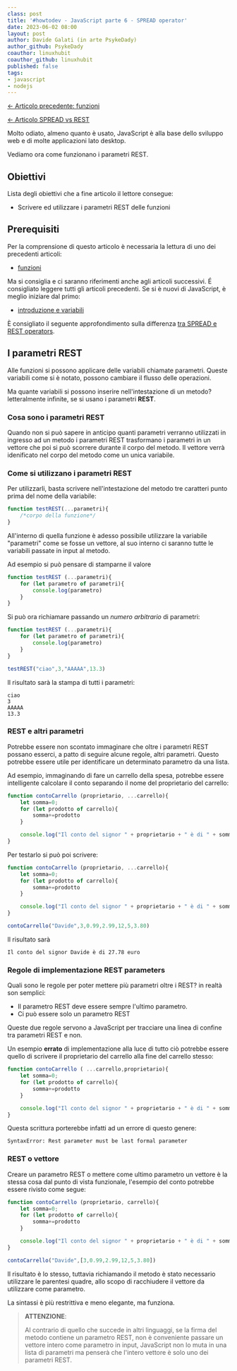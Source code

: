 ```yaml
---
class: post
title: '#howtodev - JavaScript parte 6 - SPREAD operator' 
date: 2023-06-02 08:00
layout: post 
author: Davide Galati (in arte PsykeDady)
author_github: PsykeDady
coauthor: linuxhubit
coauthor_github: linuxhubit
published: false
tags: 
- javascript
- nodejs
---
```


[&larr; Articolo precedente: funzioni](https://linuxhub.it/articles/howtodev-javascript-pt5)  

[&larr; Articolo SPREAD vs REST](https://linuxhub.it/articles/howtodev-javascript-rest-vs-spread/)

Molto odiato, almeno quanto è usato, JavaScript è alla base dello sviluppo web e di molte applicazioni lato desktop.  

Vediamo ora come funzionano i parametri REST.

## Obiettivi

Lista degli obiettivi che a fine articolo il lettore consegue:

- Scrivere ed utilizzare i parametri REST delle funzioni

## Prerequisiti

Per la comprensione di questo articolo è necessaria la lettura di uno dei precedenti articoli:

- [funzioni](https://linuxhub.it/articles/howtodev-javascript-pt5)

Ma si consiglia e ci saranno riferimenti anche agli articoli successivi. É consigliato leggere tutti gli articoli precedenti. Se si è nuovi di JavaScript, è meglio iniziare dal primo: 

- [introduzione e variabili](https://linuxhub.it/articles/howtodev-javascript-pt1)

È consigliato il seguente approfondimento sulla differenza [tra SPREAD e REST operators](https://linuxhub.it/articles/howtodev-javascript-rest-vs-spread/).

## I parametri REST

Alle funzioni si possono applicare delle variabili chiamate parametri. Queste variabili come si è notato, possono cambiare il flusso delle operazioni.

Ma quante variabili si possono inserire nell'intestazione di un metodo? letteralmente infinite, se si usano i parametri **REST**.

### Cosa sono i parametri REST

Quando non si può sapere in anticipo quanti parametri verranno utilizzati in ingresso ad un metodo i parametri REST trasformano i parametri in un vettore che poi si può scorrere durante il corpo del metodo. Il vettore verrà idenificato nel corpo del metodo come un unica variabile.

### Come si utilizzano i parametri REST

Per utilizzarli, basta scrivere nell'intestazione del metodo tre caratteri punto prima del nome della variabile: 

```javascript
function testREST(...parametri){
	/*corpo della funzione*/
}
```

All'interno di quella funzione è adesso possibile utilizzare la variabile "parametri" come se fosse un vettore, al suo interno ci saranno tutte le variabili passate in input al metodo. 

Ad esempio si può pensare di stamparne il valore

```javascript
function testREST (...parametri){
	for (let parametro of parametri){
		console.log(parametro)
	}
}
```

Si può ora richiamare passando un *numero arbitrario* di parametri: 

```javascript
function testREST (...parametri){
	for (let parametro of parametri){
		console.log(parametro)
	}
}

testREST("ciao",3,"AAAAA",13.3)
```

Il risultato sarà la stampa di tutti i parametri: 

```plain
ciao
3
AAAAA
13.3
```

### REST e altri parametri

Potrebbe essere non scontato immaginare che oltre i parametri REST possano esserci, a patto di seguire alcune regole, altri parametri. Questo potrebbe essere utile per identificare un determinato parametro da una lista. 

Ad esempio, immaginando di fare un carrello della spesa, potrebbe essere intelligente calcolare il conto separando il nome del proprietario del carrello: 

```javascript
function contoCarrello (proprietario, ...carrello){
	let somma=0;
	for (let prodotto of carrello){
		somma+=prodotto
	}

	console.log("Il conto del signor " + proprietario + " è di " + somma + "euro")
}
```


Per testarlo si può poi scrivere: 

```javascript 
function contoCarrello (proprietario, ...carrello){
	let somma=0;
	for (let prodotto of carrello){
		somma+=prodotto
	}

	console.log("Il conto del signor " + proprietario + " è di " + somma + " euro")
}

contoCarrello("Davide",3,0.99,2.99,12,5,3.80)
```

Il risultato sarà

```plain
Il conto del signor Davide è di 27.78 euro
```

### Regole di implementazione REST parameters

Quali sono le regole per poter mettere più parametri oltre i REST? in realtà son semplici: 

- Il parametro REST deve essere sempre l'ultimo parametro.
- Ci può essere solo un parametro REST

Queste due regole servono a JavaScript per tracciare una linea di confine tra parametri REST e non.

Un esempio **errato** di implementazione alla luce di tutto ciò potrebbe essere quello di scrivere il proprietario del carrello alla fine del carrello stesso: 

```javascript
function contoCarrello ( ...carrello,proprietario){
	let somma=0;
	for (let prodotto of carrello){
		somma+=prodotto
	}

	console.log("Il conto del signor " + proprietario + " è di " + somma + "euro")
}
```

Questa scrittura porterebbe infatti ad un errore di questo genere: 

```plain
SyntaxError: Rest parameter must be last formal parameter
```

### REST o vettore

Creare un parametro REST o mettere come ultimo parametro un vettore è la stessa cosa dal punto di vista funzionale, l'esempio del conto potrebbe essere rivisto come segue: 

```javascript
function contoCarrello (proprietario, carrello){
	let somma=0;
	for (let prodotto of carrello){
		somma+=prodotto
	}

	console.log("Il conto del signor " + proprietario + " è di " + somma + " euro")
}

contoCarrello("Davide",[3,0.99,2.99,12,5,3.80])
```

Il risultato è lo stesso, tuttavia richiamando il metodo è stato necessario utilizzare le parentesi quadre, allo scopo di racchiudere il vettore da utilizzare come parametro. 

La sintassi è più restrittiva e meno elegante, ma funziona. 

> **ATTENZIONE**:
> 
> Al contrario di quello che succede in altri linguaggi, se la firma del metodo contiene un parametro REST, non è conveniente passare un vettore intero come parametro in input, JavaScript non lo muta in una lista di parametri ma penserà che l'intero vettore è solo uno dei parametri REST.
